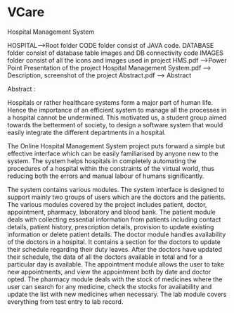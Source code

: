 # VCare
Hospital Management System

HOSPITAL-->Root folder
CODE folder consist of JAVA code.
DATABASE folder consist of database table images and DB connectivity code
IMAGES folder consist of all the icons and images used in project
HMS.pdf -->Power Point Presentation of the project
Hospital Management System.pdf --> Description, screenshot of the project
Abstract.pdf --> Abstract

Abstract :

Hospitals or rather healthcare systems form a major part of human life. Hence the importance of an efficient system to manage all the processes in a hospital cannot be undermined. This motivated us, a student group aimed towards the betterment of society, to design a software system that would easily integrate the different departments in a hospital. 

The Online Hospital Management System project puts forward a simple but effective interface which can be easily familiarised by anyone new to the system. The system helps hospitals in completely automating the procedures of a hospital within the constraints of the virtual world, thus reducing both the errors and manual labour of humans significantly.

The system contains various modules. The system interface is designed to support mainly two groups of users which are the doctors and the patients. The various modules covered by the project includes patient, doctor, appointment, pharmacy, laboratory and blood bank. The patient module deals with collecting essential information from patients including contact details, patient history, prescription details, provision to update existing information or delete patient details. The doctor module handles availability of the doctors in a hospital. It contains a section for the doctors to update their schedule regarding their duty leaves. After the doctors have updated their schedule, the data of all the doctors available in total and for a particular day is available. The appointment module allows the user to take new appointments, and view the appointment both by date and doctor opted. The pharmacy module deals with the stock of medicines where the user can search for any medicine, check the stocks for availability and update the list with new medicines when necessary. The lab module covers everything from test entry to lab record.



